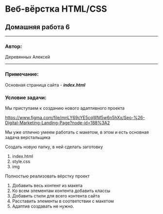 # Веб-вёрстка HTML/CSS
## Домашняя работа 6
* **
### Автор:
Деревянных Алексей
* **
### Примечание:

Основная страница сайта -  __*index.html*__

### Условие задачи:
Мы приступаем к созданию нового адаптивного проекта

https://www.figma.com/file/mnLY69cYE5cqWM5w6n5hXx/Seo-%26-Digital-Marketing-Landing-Page?node-id=188%3A2 

Мы уже отлично умеем работать с макетом, в этом и есть основная задача верстальщика

Создать новую папку, в ней сделать заготовку
1.	index.html
2.	style.css
3.	img

Полностью реализовать вёрстку проект

1.	Добавить весь контент из макета
2.	Ко всем элементам контента добавить классы
3.	Добавить стили для всего контента сайта
4.	Расставить элементы в соответствии с макетом
5.	Адаптив создавать не нужно. 

